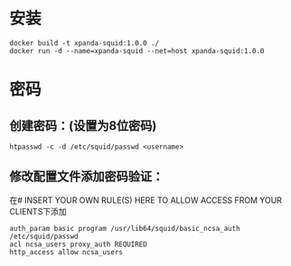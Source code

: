 # 安装
```shell
docker build -t xpanda-squid:1.0.0 ./
docker run -d --name=xpanda-squid --net=host xpanda-squid:1.0.0
```

# 密码

## 创建密码：(设置为8位密码)
```
htpasswd -c -d /etc/squid/passwd <username>
```


## 修改配置文件添加密码验证：
在# INSERT YOUR OWN RULE(S) HERE TO ALLOW ACCESS FROM YOUR CLIENTS下添加
```
auth_param basic program /usr/lib64/squid/basic_ncsa_auth /etc/squid/passwd
acl ncsa_users proxy_auth REQUIRED
http_access allow ncsa_users
```